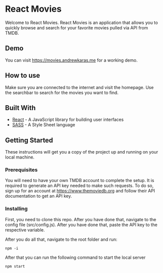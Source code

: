 # React Movies

Welcome to React Movies. React Movies is an application that allows you to quickly browse and search for your favorite movies pulled via API from TMDB.

## Demo

You can visit https://movies.andrewkaras.me for a working demo.

## How to use

Make sure you are connected to the internet and visit the homepage. Use the searchbar to search for the movies you want to find. 

## Built With

- [React](https://reactjs.org) - A JavaScript library for building user interfaces
- [SASS](https://sass-lang.com) - A Style Sheet language

## Getting Started

These instructions will get you a copy of the project up and running on your local machine.

### Prerequisites

You will need to have your own TMDB account to complete the setup. It is required to generate an API key needed to make such requests. To do so, sign up for an account at https://www.themoviedb.org and follow their API documentation to get an API key.

### Installing

First, you need to clone this repo. After you have done that, navigate to the config file (src/config.js). After you have done that, paste the API key to the respective variable.

After you do all that, navigate to the root folder and run:

```
npm -i
```

After that you can run the following command to start the local server

```
npm start
```

